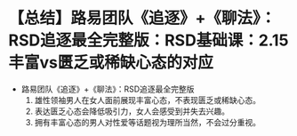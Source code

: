 # 【总结】路易团队《追逐》+《聊法》：RSD追逐最全完整版：RSD基础课：2.15丰富vs匮乏或稀缺心态的对应

-   路易团队《追逐》+《聊法》：RSD追逐最全完整版
    1.  雄性领袖男人在女人面前展现丰富心态，不表现匮乏或稀缺心态。
    2.  表达匮乏心态会降低吸引力，女人会感受到并失去兴趣。
    3.  拥有丰富心态的男人对性爱等话题视为理所当然，不会过分重视。